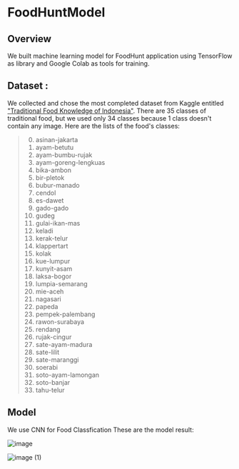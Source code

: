 # FoodHuntModel
## Overview

We built machine learning model for FoodHunt application using TensorFlow as library and Google Colab as tools for training.

## Dataset :

We collected and chose the most completed dataset from Kaggle entitled ["Traditional Food Knowledge of Indonesia"](https://www.kaggle.com/datasets/arizbw/traditional-food-knowledge-of-indonesia). There are 35 classes of traditional food, but we used only 34 classes because 1 class doesn't contain any image. Here are the lists of the food's classes:
> 0. asinan-jakarta <br>
> 1. ayam-betutu <br>
> 2. ayam-bumbu-rujak <br>
> 3. ayam-goreng-lengkuas <br>
> 4. bika-ambon <br>
> 5. bir-pletok <br>
> 6. bubur-manado <br>
> 7. cendol <br>
> 8. es-dawet <br>
> 9. gado-gado <br>
> 10. gudeg <br>
> 11. gulai-ikan-mas <br> 
> 12. keladi <br>
> 13. kerak-telur <br>
> 14. klappertart <br>
> 15. kolak <br>
> 16. kue-lumpur <br>
> 17. kunyit-asam <br>
> 18. laksa-bogor <br>
> 19. lumpia-semarang <br>
> 20. mie-aceh <br>
> 21. nagasari <br>
> 22. papeda <br>
> 23. pempek-palembang <br>
> 24. rawon-surabaya <br>
> 25. rendang <br>
> 26. rujak-cingur <br> 
> 27. sate-ayam-madura <br>
> 28. sate-lilit <br>
> 29. sate-maranggi <br>
> 30. soerabi <br>
> 31. soto-ayam-lamongan <br>
> 32. soto-banjar <br>
> 33. tahu-telur <br>

## Model
We use CNN for Food Classfication
These are the model result:

![image](https://github.com/Bangkit-Product-Based-Capstone-Project/FoodHuntModel/assets/85219689/adbb5cc6-7521-4f26-8287-cf42771d7d31)

![image (1)](https://github.com/Bangkit-Product-Based-Capstone-Project/FoodHuntModel/assets/85219689/ab3722af-9514-4e15-99b8-22aac0df707c)
